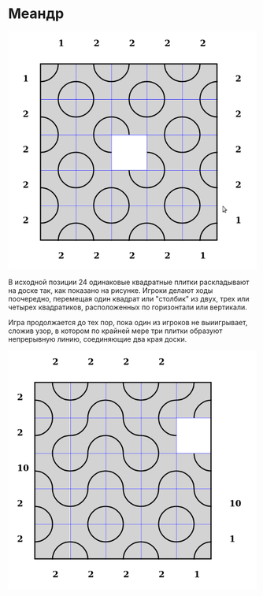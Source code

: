 # Меандр

![Alt-игровое поле](meander1.png)

В исходной позиции 24 одинаковые квадратные плитки раскладывают на доске так, как показано на рисунке. Игроки делают ходы поочередно, перемещая один квадрат или "столбик" из двух, трех или четырех квадратиков, расположенных по горизонтали или вертикали. 

Игра продолжается до тех пор, пока один из игроков не выиигрывает, сложив узор, в котором по крайней мере три плитки образуют непрерывную линию, соединяющие два края доски.

![Alt-игровое поле](meander2.png)

